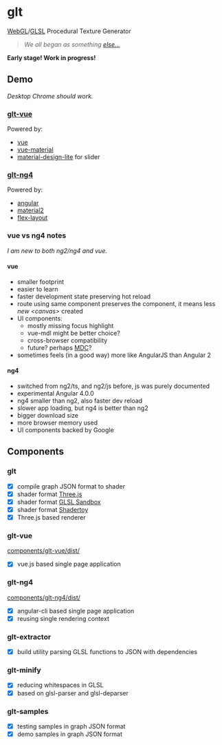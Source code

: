 # glt

[WebGL](https://en.wikipedia.org/wiki/WebGL)/[GLSL](https://en.wikipedia.org/wiki/OpenGL_Shading_Language) Procedural Texture Generator

> _We all began as something [else&hellip;](https://github.com/darosh/texgen-explorer)_

__Early stage! Work in progress!__

## Demo

_Desktop Chrome should work._

### [glt-vue](https://darosh.github.io/glt/components/glt-vue/dist/)

Powered by:

- [vue](https://github.com/vuejs/vue)
- [vue-material](https://github.com/marcosmoura/vue-material)
- [material-design-lite](https://github.com/google/material-design-lite) for slider

### [glt-ng4](https://darosh.github.io/glt/components/glt-ng4/dist/index.html)

Powered by:

- [angular](https://github.com/angular/angular) 
- [material2](https://github.com/angular/material2) 
- [flex-layout](https://github.com/angular/flex-layout)

### vue vs ng4 notes

_I am new to both ng2/ng4 and vue._

#### vue
- smaller footprint
- easier to learn
- faster development state preserving hot reload
- route using same component preserves the component, it means less _new \<canvas\>_ created
- UI components: 
  - mostly missing focus highlight
  - vue-mdl might be better choice?
  - cross-browser compatibility
  - future? perhaps [MDC](https://github.com/material-components/material-components-web/tree/master/framework-examples/vue)?
- sometimes feels (in a good way) more like AngularJS than Angular 2
  
#### ng4
- switched from ng2/ts, and ng2/js before, js was purely documented
- experimental Angular 4.0.0
- ng4 smaller than ng2, also faster dev reload
- slower app loading, but ng4 is better than ng2
- bigger download size
- more browser memory used
- UI components backed by Google

## Components

### glt

- [x] compile graph JSON format to shader
- [x] shader format [Three.js](https://threejs.org/)
- [x] shader format [GLSL Sandbox](http://glslsandbox.com/)
- [x] shader format [Shadertoy](https://shadertoy.com/)
- [x] Three.js based renderer

### glt-vue

[components/glt-vue/dist/](https://darosh.github.io/glt/components/glt-vue/dist/)

- [x] vue.js based single page application

### glt-ng4

[components/glt-ng4/dist/](https://darosh.github.io/glt/components/glt-ng4/dist/index.html)

- [x] angular-cli based single page application
- [x] reusing single rendering context

### glt-extractor

- [x] build utility parsing GLSL functions to JSON with dependencies

### glt-minify

- [x] reducing whitespaces in GLSL
- [x] based on glsl-parser and glsl-deparser

### glt-samples

- [x] testing samples in graph JSON format
- [x] demo samples in graph JSON format
